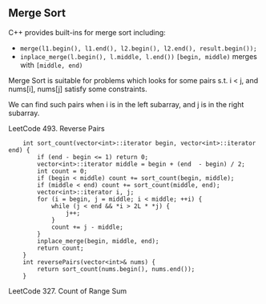 ## Merge Sort
C++ provides built-ins for merge sort including:
* `merge(l1.begin(), l1.end(), l2.begin(), l2.end(), result.begin());`
* `inplace_merge(l.begin(), l.middle, l.end())` `[begin, middle)` merges with `[middle, end)`

Merge Sort is suitable for problems which looks for some pairs 
s.t. i < j, and nums[i], nums[j] satisfy some constraints.

We can find such pairs when i is in the left subarray, and j is in the right subarray.

LeetCode 493. Reverse Pairs
```
    int sort_count(vector<int>::iterator begin, vector<int>::iterator end) {
        if (end - begin <= 1) return 0;
        vector<int>::iterator middle = begin + (end  - begin) / 2;
        int count = 0;
        if (begin < middle) count += sort_count(begin, middle);
        if (middle < end) count += sort_count(middle, end);
        vector<int>::iterator i, j;
        for (i = begin, j = middle; i < middle; ++i) {
            while (j < end && *i > 2L * *j) {
                j++;
            }
            count += j - middle;
        }
        inplace_merge(begin, middle, end);
        return count;
    }
    int reversePairs(vector<int>& nums) {
        return sort_count(nums.begin(), nums.end());
    }
```

LeetCode 327. Count of Range Sum
